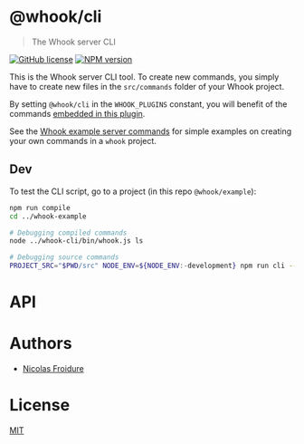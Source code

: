 [//]: # ( )
[//]: # (This file is automatically generated by a `metapak`)
[//]: # (module. Do not change it  except between the)
[//]: # (`content:start/end` flags, your changes would)
[//]: # (be overridden.)
[//]: # ( )
# @whook/cli
> The Whook server CLI

[![GitHub license](https://img.shields.io/badge/license-MIT-blue.svg)](https://github.com/nfroidure/whook/blob/master/packages/whook-cli/LICENSE)
[![NPM version](https://badge.fury.io/js/%40whook%2Fcli.svg)](https://npmjs.org/package/@whook/cli)


[//]: # (::contents:start)

This is the Whook server CLI tool. To create new commands, you simply
 have to create new files in the `src/commands` folder of your Whook
 project.

By setting `@whook/cli` in the `WHOOK_PLUGINS` constant, you will
 benefit of the commands
 [embedded in this plugin](https://github.com/nfroidure/whook/tree/master/packages/whook-cli/src/commands).

See the [Whook example server commands](https://github.com/nfroidure/whook/tree/master/packages/whook-example/src/commands)
 for simple examples on creating your own commands in a `whook` project.

## Dev

To test the CLI script, go to a project (in this repo `@whook/example`):
```sh
npm run compile
cd ../whook-example

# Debugging compiled commands
node ../whook-cli/bin/whook.js ls

# Debugging source commands
PROJECT_SRC="$PWD/src" NODE_ENV=${NODE_ENV:-development} npm run cli -- babel-node --extensions '.ts,.js' -- ../whook-cli/bin/whook.js ls
```

[//]: # (::contents:end)

# API

# Authors
- [Nicolas Froidure](http://insertafter.com/en/index.html)

# License
[MIT](https://github.com/nfroidure/whook/blob/master/packages/whook-cli/LICENSE)
